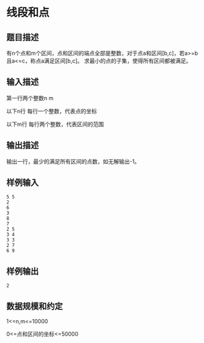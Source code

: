 # 线段和点

## 题目描述

有n个点和m个区间，点和区间的端点全部是整数，对于点a和区间[b,c]，若a>=b且a<=c，称点a满足区间[b,c]。
求最小的点的子集，使得所有区间都被满足。

## 输入描述

第一行两个整数n m

以下n行 每行一个整数，代表点的坐标

以下m行 每行两个整数，代表区间的范围

## 输出描述

输出一行，最少的满足所有区间的点数，如无解输出-1。

## 样例输入
 
	5 5
	2
	6
	3
	8
	7
	2 5
	3 4
	3 3
	2 7
	6 9

## 样例输出
 
	2


## 数据规模和约定

1<=n,m<=10000

0<=点和区间的坐标<=50000